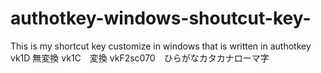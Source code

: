 # authotkey-windows-shoutcut-key-
This is my shortcut key customize in windows that is written in authotkey
vk1D 無変換
vk1C　変換
vkF2sc070　ひらがなカタカナローマ字
